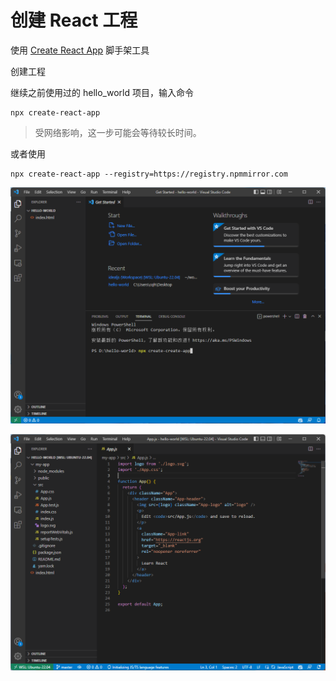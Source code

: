 # 创建 React 工程

使用 [Create React App](https://create-react-app.dev/docs/getting-started) 脚手架工具

创建工程

继续之前使用过的 hello_world 项目，输入命令

```
npx create-react-app
```

> 受网络影响，这一步可能会等待较长时间。

或者使用

```
npx create-react-app --registry=https://registry.npmmirror.com
```

![输入命令](./enter_command.png)

![预览图](./created_react.png)
